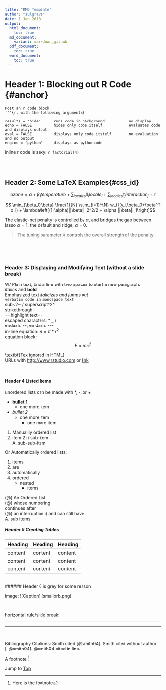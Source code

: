 ```yaml
---
title: "RMD Template"
author: "sulgrave"
date: 1 Jan 2018
output:
  html_document:
    toc: true
  md_document:
    variant: markdown_github
  pdf_document:
    toc: true
  word_document: 
    toc: true
---
```


<!--output options: md_, word_ pdf_ or html_document
            beamer_, ioslides, or slidy_presentation-->

# Header 1: Blocking out R Code {#anchor}

```{r}
Post an r code block
'''{r, with the following arguments}

results = 'hide'      runs code in background           no display
echo = FALSE          hides only code itself            evaluates code and displays output 
eval = FALSE          displays only code itstelf        no evaluation and no output
engine = 'python'     displays as pythoncode
```


inline r code is sexy: `r factorial(4)` 

<br><br>
      
## Header 2: Some LaTeX Examples{#css_id}
$$ ozone = \alpha + \beta_{1} temperature + \sum_{locales} \beta_{i} locale_{i} + \sum_{locales} \beta_{j} interaction_{j} + \epsilon$$

$$ \min_{\beta_0,\beta} \frac{1}{N} \sum_{i=1}^{N} w_i l(y_i,\beta_0+\beta^T x_i) + \lambda\left[(1-\alpha)||\beta||_2^2/2 + \alpha ||\beta||_1\right]$$


> 
The elastic-net penalty is controlled by $\alpha$, and bridges the gap between lasso $\alpha = 1$, the default and ridge, $\alpha = 0$. 
> The tuning parameter $\lambda$ controls the overall strength of the penalty.
  
  <br><br><br>
  
### Header 3: Displaying and Modifying Text (without a slide break)
W/ Plain text, End a line with two spaces to start a new paragraph.  
*italics* and **bold**  
Emphasized text <em>italicizes and jumps out</em>  
`verbatim code in monospace text`    
sub~2~ / superscript^2^  
~~strikethrough~~  
==highlight text==   
escaped characters: \* \_ \\  
endash: --, emdash: ---  
in-line equation: $A = \pi*r^{2}$  
equation block: $$E = mc^{2}$$  
<!--Text comment not printed to output-->
\textbf{Tex ignored in HTML}  
URLs with <http://www.rstudio.com> or [link](www.rstudio.com) 

<br>

#### Header 4 Listed Items
unordered lists can be made with *, -, or +

- **bullet 1**
    - one more item
- *bullet 2* 
    - one more item
        - one more item

1. Manuallly ordered list
2. item 2
      i) sub-item  
          A. sub-sub-item 


Or Automatically ordered lists:
1. items
1. are
1. automatically
1. ordered
    - nested
        * items
        
(@) An Ordered List  
(@) whose numbering  
continues after  
(@) an interruption 
    i) and can still have  
      A. sub items  


##### Header 5 Creating Tables
| Heading       | Heading       | Heading |
| ------------- |---------------| --------|
| content       | content       | content |
| content       | content       | content |
| content       | content       | content |

<br>
###### Header 6 is grey for some reason


image:
![Caption] (smallorb.png)


<br>
 
horizontal rule/slide break:

------  
******  

 
<br>

Bibliography Citations:
Smith cited [@smith04].
Smith cited without author [-@smith04].
@smith04 cited in line.

A footnote [^1]  

Jump to [Top](#anchor)

[^1]: Here is the footnote 
